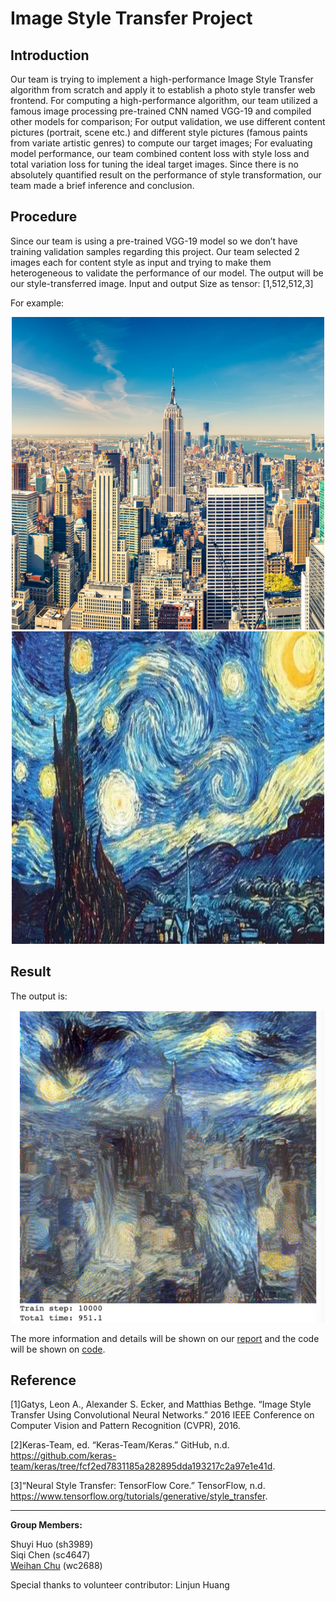 # Image Style Transfer Project 
  
## Introduction 
Our team is trying to implement a high-performance Image Style Transfer algorithm from scratch and apply it to establish a photo style transfer web frontend. For computing a high-performance algorithm, our team utilized a famous image processing pre-trained CNN named VGG-19 and compiled other models for comparison; For output validation, we use different content pictures (portrait, scene etc.) and different style pictures (famous paints from variate artistic genres) to compute our target images; For evaluating model performance, our team combined content loss with style loss and total variation loss for tuning the ideal target images. Since there is no absolutely quantified result on the performance of style transformation, our team made a brief inference and conclusion.  


## Procedure 
Since our team is using a pre-trained VGG-19 model so we don’t have training validation samples regarding this project.
Our team selected 2 images each for content style as input and trying to make them heterogeneous to validate the performance of our model.
The output will be our style-transferred image. Input and output Size as tensor: [1,512,512,3]  

For example:  

<p align="center">
  <img src="https://github.com/ShuyiHuo/Image-Style-Transfer-App/blob/main/image/NYC.jpg" width="500px" height="500px">
  <img src="https://github.com/ShuyiHuo/Image-Style-Transfer-App/blob/main/image/star.jpg" width="500px" height="500px">
</p>
  
## Result
The output is:  

<p align="center">
  <img src="https://github.com/ShuyiHuo/Image-Style-Transfer-App/blob/main/image/nyc_star_transfer.jpg" width="500px" height="500px">
</p>

The more information and details will be shown on our [report](https://github.com/ShuyiHuo/Image-Style-Transfer-App/blob/main/5242_Final_Report.pdf) and 
the code will be shown on [code](https://github.com/ShuyiHuo/Image-Style-Transfer-App/blob/main/project_demo.ipynb).

## Reference   

[1]Gatys, Leon A., Alexander S. Ecker, and Matthias Bethge. “Image Style Transfer Using Convolutional Neural Networks.” 2016 IEEE Conference on Computer Vision and Pattern Recognition (CVPR), 2016.  

[2]Keras-Team, ed. “Keras-Team/Keras.” GitHub, n.d. https://github.com/keras-team/keras/tree/fcf2ed7831185a282895dda193217c2a97e1e41d.

[3]“Neural Style Transfer: TensorFlow Core.” TensorFlow, n.d. https://www.tensorflow.org/tutorials/generative/style_transfer.

---

**Group Members:**  

Shuyi Huo (sh3989)  
Siqi Chen (sc4647)   
[Weihan Chu](https://github.com/WeihanChu-wc2688) (wc2688)  

Special thanks to volunteer contributor: Linjun Huang 
